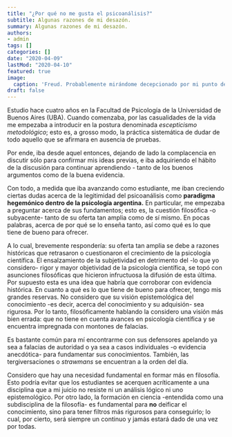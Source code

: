 ```yaml
---
title: "¿Por qué no me gusta el psicoanálisis?"
subtitle: Algunas razones de mi desazón.
summary: Algunas razones de mi desazón.
authors:
- admin
tags: []
categories: []
date: "2020-04-09"
lastMod: "2020-04-10"
featured: true
image:
  caption: 'Freud. Probablemente mirándome decepcionado por mi punto de vista'
draft: false
---
```

Estudio hace cuatro años en la Facultad de Psicología de la Universidad de Buenos Aires (UBA). Cuando comenzaba, por las casualidades de la vida me empezaba a introducir en la postura denominada *escepticismo metodológico*; esto es, a grosso modo, la práctica sistemática de dudar de todo aquello que se afirmara en ausencia de pruebas.

Por ende, iba desde aquel entonces, dejando de lado la complacencia en discutir sólo para confirmar mis ideas previas, e iba adquiriendo el hábito de la discusión para continuar aprendiendo - tanto de los buenos argumentos como de la buena evidencia.

Con todo, a medida que iba avanzando como estudiante, me iban creciendo ciertas dudas acerca de la legitimidad del psicoanálisis como **paradigma hegemónico dentro de la psicología argentina.** En particular, me empezaba a preguntar acerca de sus fundamentos; esto es, la cuestión filosófica -o subyacente- tanto de su oferta tan amplia como de sí mismo. En pocas palabras, acerca de por qué se lo enseña tanto, así como qué es lo que tiene de bueno para ofrecer.

A lo cual, brevemente respondería: su oferta tan amplia se debe a razones históricas que retrasaron o cuestionaron el crecimiento de la psicología científica. El ensalzamiento de la subjetividad en detrimento del -lo que yo considero- rigor y mayor objetividad de la psicología científica, se topó con asunciones filosóficas que hicieron infructuosa la difusión de esta última. Por supuesto esta es una idea que habría que corroborar con evidencia histórica. En cuanto a qué es lo que tiene de bueno para ofrecer, tengo mis grandes reservas. No considero que su visión epistemológica del conocimiento -es decir, acerca del conocimiento y su adquisión- sea rigurosa. Por lo tanto, filosóficamente hablando la considero una visión más bien errada: que no tiene en cuenta avances en psicología científica y se encuentra impregnada con montones de falacias. 

Es bastante común para mí encontrarme con sus defensores apelando ya sea a falacias de autoridad o ya sea a casos individuales -o evidencia anecdótica- para fundamentar sus conocimientos. También, las tergiversaciones o *strawmans* se encuentran a la orden del día. 

Considero que hay una necesidad fundamental en formar más en filosofía. Esto podría evitar que los estudiantes se acerquen acríticamente a una disciplina que a mi juicio no resiste ni un análisis lógico ni uno epistemológico. Por otro lado, la formación en ciencia -entendida como una subdisciplina de la filosofía- es fundamental para **no** deificar el conocimiento, sino para tener filtros más rigurosos para conseguirlo; lo cual, por cierto, será siempre un continuo y jamás estará dado de una vez por todas.


